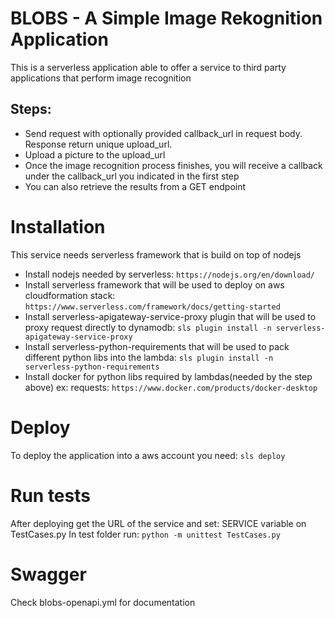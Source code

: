 # BLOBS - A Simple Image Rekognition Application
This is a serverless application able to offer a service to third party applications that perform image recognition

## Steps:
* Send request with optionally provided callback_url in request body. Response return unique upload_url.
* Upload a picture to the upload_url
* Once the image recognition process finishes, you will receive a callback under the callback_url you indicated in the first step
* You can also retrieve the results from a GET endpoint

# Installation
This service needs serverless framework that is build on top of nodejs 
* Install nodejs needed by serverless: `https://nodejs.org/en/download/`
* Install serverless framework that will be used to deploy on aws cloudformation stack: `https://www.serverless.com/framework/docs/getting-started`
* Install serverless-apigateway-service-proxy plugin that will be used to proxy request directly to dynamodb: `sls plugin install -n serverless-apigateway-service-proxy`
* Install serverless-python-requirements that will be used to pack different python libs into the lambda: `sls plugin install -n serverless-python-requirements`
* Install docker for python libs required by lambdas(needed by the step above) ex: requests: `https://www.docker.com/products/docker-desktop`


# Deploy
To deploy the application into a aws account you need: `sls deploy`

# Run tests
After deploying get the URL of the service and set: SERVICE variable on TestCases.py 
In test folder run: `python -m unittest TestCases.py`

# Swagger 
Check blobs-openapi.yml for documentation